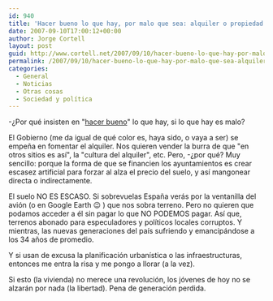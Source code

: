 ```yaml
---
id: 940
title: 'Hacer bueno lo que hay, por malo que sea: alquiler o propiedad de vivienda'
date: 2007-09-10T17:00:12+00:00
author: Jorge Cortell
layout: post
guid: http://www.cortell.net/2007/09/10/hacer-bueno-lo-que-hay-por-malo-que-sea-alquiler-o-propiedad-de-vivienda/
permalink: /2007/09/10/hacer-bueno-lo-que-hay-por-malo-que-sea-alquiler-o-propiedad-de-vivienda/
categories:
  - General
  - Noticias
  - Otras cosas
  - Sociedad y polí­tica
---
```

-¿Por qué insisten en "<a target="_blank" title="Entrevista Carmén Chacón" href="http://www.informativos.telecinco.es/chacon/vivienda_alquiler/entrevista/dn_53697.htm">hacer bueno</a>" lo que hay, si lo que hay es malo?

El Gobierno (me da igual de qué color es, haya sido, o vaya a ser) se empeña en fomentar el alquiler. Nos quieren vender la burra de que "en otros sitios es así­", la "cultura del alquiler", etc. Pero, -¿por qué? Muy sencillo: porque la forma de que se financien los ayuntamientos es crear escasez artificial para forzar al alza el precio del suelo, y así­ mangonear directa o indirectamente.

El suelo NO ES ESCASO. Si sobrevuelas España verás por la ventanilla del avión (o en Google Earth 😉 ) que nos sobra terreno. Pero no quieren que podamos acceder a él sin pagar lo que NO PODEMOS pagar. Así­ que, terrenos abonado para especuladores y polí­ticos locales corruptos. Y mientras, las nuevas generaciones del paí­s sufriendo y emancipándose a los 34 años de promedio.

Y si usan de excusa la planificación urbaní­stica o las infraestructuras, entonces me entra la risa y me pongo a llorar (a la vez).

Si esto (la vivienda) no merece una revolución, los jóvenes de hoy no se alzarán por nada (la libertad). Pena de generación perdida.